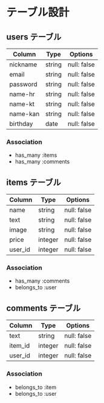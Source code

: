# テーブル設計

## users テーブル

| Column   | Type    | Options     |
| -------- | ------  | ----------- |
| nickname | string  | null: false |
| email    | string  | null: false |
| password | string  | null: false |
| name-hr  | string  | null: false |
| name-kt  | string  | null: false |
| name-kan | string  | null: false |
| birthday | date    | null: false |

### Association

- has_many :items
- has_many :comments

## items テーブル

| Column  | Type       | Options     |
| ------  | ---------- | ----------- |
| name    | string     | null: false |
| text    | string     | null: false |
| image   | string     | null: false |
| price   | integer    | null: false |
| user_id | integer    | null: false |

### Association

- has_many :comments
- belongs_to :user

## comments テーブル

| Column  | Type       | Options     |
| ------  | ---------- | ----------- |
| text    | string     | null: false |
| item_id | integer    | null: false |
| user_id | integer    | null: false |

### Association

- belongs_to :item
- belongs_to :user
